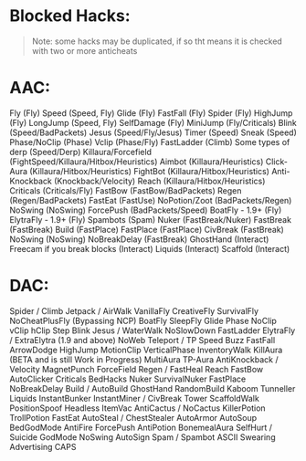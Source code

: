 # Blocked Hacks:

> Note: some hacks may be duplicated, if so tht means it is checked with two or more anticheats

# AAC:

Fly (Fly)
Speed (Speed, Fly)
Glide (Fly)
FastFall (Fly)
Spider (Fly)
HighJump (Fly)
LongJump (Speed, Fly)
SelfDamage (Fly)
MiniJump (Fly/Criticals)
Blink (Speed/BadPackets)
Jesus (Speed/Fly/Jesus)
Timer (Speed)
Sneak (Speed)
Phase/NoClip (Phase)
Vclip (Phase/Fly)
FastLadder (Climb)
Some types of derp (Speed/Derp)
Killaura/Forcefield (FightSpeed/Killaura/Hitbox/Heuristics)
Aimbot (Killaura/Heuristics)
Click-Aura (Killaura/Hitbox/Heuristics)
FightBot (Killaura/Hitbox/Heuristics)
Anti-Knockback (Knockback/Velocity)
Reach (Killaura/Hitbox/Heuristics)
Criticals (Criticals/Fly)
FastBow (FastBow/BadPackets)
Regen (Regen/BadPackets)
FastEat (FastUse)
NoPotion/Zoot (BadPackets/Regen)
NoSwing (NoSwing)
ForcePush (BadPackets/Speed)
BoatFly - 1.9+ (Fly)
ElytraFly - 1.9+ (Fly)
Spambots (Spam)
Nuker (FastBreak/Nuker)
FastBreak (FastBreak)
Build (FastPlace)
FastPlace (FastPlace)
CivBreak (FastBreak)
NoSwing (NoSwing)
NoBreakDelay (FastBreak)
GhostHand (Interact)
Freecam if you break blocks (Interact)
Liquids (Interact)
Scaffold (Interact)

# DAC:

Spider / Climb
Jetpack / AirWalk
VanillaFly
CreativeFly
SurvivalFly
NoCheatPlusFly (Bypassing NCP)
BoatFly
SleepFly
Glide
Phase
NoClip
vClip
hClip
Step
Blink
Jesus / WaterWalk
NoSlowDown
FastLadder
ElytraFly / ExtraElytra (1.9 and above)
NoWeb
Teleport / TP
Speed
Buzz
FastFall
ArrowDodge
HighJump
MotionClip
VerticalPhase
InventoryWalk
KillAura (BETA and is still Work in Progress)
MultiAura
TP-Aura
AntiKnockback / Velocity
MagnetPunch
ForceField
Regen / FastHeal
Reach
FastBow
AutoClicker
Criticals
BedHacks
Nuker
SurvivalNuker
FastPlace
NoBreakDelay
Build / AutoBuild
GhostHand
RandomBuild
Kaboom
Tunneller
Liquids
InstantBunker
InstantMiner / CivBreak
Tower
ScaffoldWalk
PositionSpoof
Headless
ItemVac
AntiCactus / NoCactus
KillerPotion
TrollPotion
FastEat
AutoSteal / ChestStealer
AutoArmor
AutoSoup
BedGodMode
AntiFire
ForcePush
AntiPotion
BonemealAura
SelfHurt / Suicide
GodMode
NoSwing
AutoSign
Spam / Spambot
ASCII
Swearing
Advertising
CAPS

